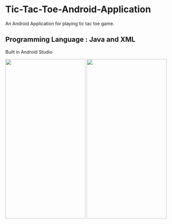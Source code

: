 # Tic-Tac-Toe-Android-Application

An Android Application for playing tic tac toe game.

## **Programming Language : Java and XML**

Built in Android Studio

<img src="https://user-images.githubusercontent.com/86507576/130285330-4aeaae7b-18ac-4c58-8a63-28cc1bdd019b.jpg" width="250" height="500">   <img src="https://user-images.githubusercontent.com/86507576/130285361-fd37caaa-7db2-4b56-b7e5-e9e73c777509.jpg" width="250" height="500>">

